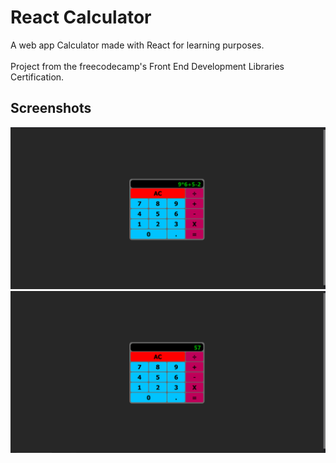 # React Calculator

A web app Calculator made with React for learning purposes.<br/><br/>
Project from the freecodecamp's Front End Development Libraries Certification.

## Screenshots
![Screenshot_1](./media/screenshot_1.png)
![Screenshot_2](./media/screenshot_2.png)
